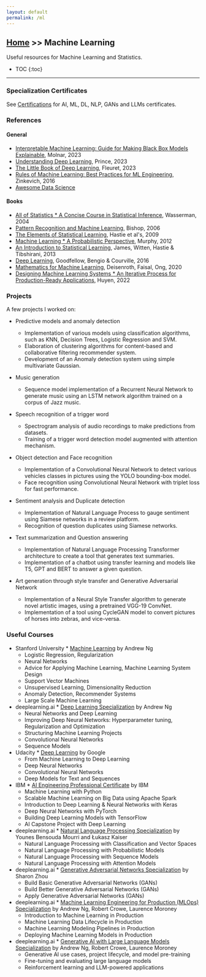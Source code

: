 ```yaml
---
layout: default
permalink: /ml
---
```


## [Home](/) >> Machine Learning

Useful resources for Machine Learning and Statistics.

* TOC
{:toc}

* * *

### Specialization Certificates

See [Certifications](./ct) for AI, ML, DL, NLP, GANs and LLMs certificates.

### References

#### General

* [Interpretable Machine Learning:  Guide for Making Black Box Models Explainable](https://christophm.github.io/interpretable-ml-book/), Molnar, 2023
* [Understanding Deep Learning](https://udlbook.github.io/udlbook/), Prince, 2023
* [The Little Book of Deep Learning](https://fleuret.org/francois/), Fleuret, 2023
* [Rules of Machine Learning: Best Practices for ML Engineering](https://martin.zinkevich.org/rules_of_ml/rules_of_ml.pdf), Zinkevich, 2016
* [Awesome Data Science](https://github.com/academic/awesome-datascience)

#### Books

* [All of Statistics * A Concise Course in Statistical Inference](http://www.stat.cmu.edu/~larry/all-of-statistics/), Wasserman, 2004
* [Pattern Recognition and Machine Learning](https://www.springer.com/gp/book/9780387310732), Bishop, 2006
* [The Elements of Statistical Learning](https://web.stanford.edu/~hastie/ElemStatLearn/), Hastie et al's, 2009
* [Machine Learning * A Probabilistic Perspective](https://www.cs.ubc.ca/~murphyk/MLbook/), Murphy, 2012
* [An Introduction to Statistical Learning](http://www-bcf.usc.edu/~gareth/ISL/), James, Witten, Hastie & Tibshirani, 2013
* [Deep Learning](http://www.deeplearningbook.org/), Goodfellow, Bengio & Courville, 2016
* [Mathematics for Machine Learning](https://mml-book.github.io/), Deisenroth, Faisal, Ong, 2020
* [Designing Machine Learning Systems * An Iterative Process for Production-Ready Applications](https://www.oreilly.com/library/view/designing-machine-learning/9781098107956/), Huyen, 2022


### Projects

A few projects I worked on:

* Predictive models and anomaly detection
  * Implementation of various models using classification algorithms, such as KNN, Decision Trees, Logistic Regression and SVM.
  * Elaboration of clustering algorithms for content-based and collaborative filtering recommender system.
  * Development of an Anomaly detection system using simple multivariate Gaussian.

* Music generation
  * Sequence model implementation of a Recurrent Neural Network to generate music using an LSTM network algorithm trained on a corpus of Jazz music.

* Speech recognition of a trigger word
  * Spectrogram analysis of audio recordings to make predictions from datasets.
  * Training of a trigger word detection model augmented with attention mechanism.

* Object detection and Face recognition
  * Implementation of a Convolutional Neural Network to detect various vehicles classes in pictures using the YOLO bounding-box model.
  * Face recognition using Convolutional Neural Network with triplet loss for fast performance.

* Sentiment analysis and Duplicate detection
  * Implementation of Natural Language Process to gauge sentiment using Siamese networks in a review platform.
  * Recognition of question duplicates using Siamese networks.

* Text summarization and Question answering
  * Implementation of Natural Language Processing Transformer architecture to create a tool that generates text summaries.
  * Implementation of a chatbot using transfer learning and models like T5, GPT and BERT to answer a given question.

* Art generation through style transfer and Generative Adversarial Network
  * Implementation of a Neural Style Transfer algorithm to generate novel artistic images, using a pretrained VGG-19 ConvNet.
  * Implementation of a tool using CycleGAN model to convert pictures of horses into zebras, and vice-versa.


### Useful Courses

* Stanford University * [Machine Learning](https://www.coursera.org/learn/machine-learning) by Andrew Ng
  * Logistic Regression, Regularization
  * Neural Networks
  * Advice for Applying Machine Learning, Machine Learning System Design
  * Support Vector Machines
  * Unsupervised Learning, Dimensionality Reduction
  * Anomaly Detection, Recommender Systems
  * Large Scale Machine Learning
* deeplearning.ai * [Deep Learning Specialization](https://www.deeplearning.ai/) by Andrew Ng
  * Neural Networks and Deep Learning
  * Improving Deep Neural Networks: Hyperparameter tuning, Regularization and Optimization
  * Structuring Machine Learning Projects
  * Convolutional Neural Networks
  * Sequence Models
* Udacity * [Deep Learning](https://www.udacity.com/course/deep-learning--ud730) by Google
  * From Machine Learning to Deep Learning
  * Deep Neural Networks
  * Convolutional Neural Networks
  * Deep Models for Text and Sequences
* IBM * [AI Engineering Professional Certificate](https://www.coursera.org/professional-certificates/ai-engineer) by IBM
  * Machine Learning with Python
  * Scalable Machine Learning on Big Data using Apache Spark
  * Introduction to Deep Learning & Neural Networks with Keras
  * Deep Neural Networks with PyTorch
  * Building Deep Learning Models with TensorFlow
  * AI Capstone Project with Deep Learning
* deeplearning.ai * [Natural Language Processing Specialization](https://www.deeplearning.ai/) by Younes Bensouda Mourri and Łukasz Kaiser
  * Natural Language Processing with Classification and Vector Spaces
  * Natural Language Processing with Probabilistic Models
  * Natural Language Processing with Sequence Models
  * Natural Language Processing with Attention Models
* deeplearning.ai * [Generative Adversarial Networks Specialization](https://www.deeplearning.ai/) by Sharon Zhou
  * Build Basic Generative Adversarial Networks (GANs)
  * Build Better Generative Adversarial Networks (GANs)
  * Apply Generative Adversarial Networks (GANs)
* deeplearning.ai * [Machine Learning Engineering for Production (MLOps) Specialization](https://www.deeplearning.ai/) by Andrew Ng, Robert Crowe, Laurence Moroney
  * Introduction to Machine Learning in Production
  * Machine Learning Data Lifecycle in Production
  * Machine Learning Modeling Pipelines in Production
  * Deploying Machine Learning Models in Production
* deeplearning.ai * [Generative AI with Large Language Models Specialization](https://www.deeplearning.ai/) by Andrew Ng, Robert Crowe, Laurence Moroney
  * Generative AI use cases, project lifecycle, and model pre-training
  * Fine-tuning and evaluating large language models
  * Reinforcement learning and LLM-powered applications